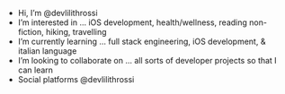 - Hi, I’m @devlilithrossi
- I’m interested in ... iOS development, health/wellness, reading non-fiction, hiking, travelling
- I’m currently learning ... full stack engineering, iOS development, & italian language
- I’m looking to collaborate on ... all sorts of developer projects so that I can learn
- Social platforms @devlilithrossi

<!---
devlilithrossi/devlilithrossi is a ✨ special ✨ repository because its `README.md` (this file) appears on your GitHub profile.
You can click the Preview link to take a look at your changes.
--->

